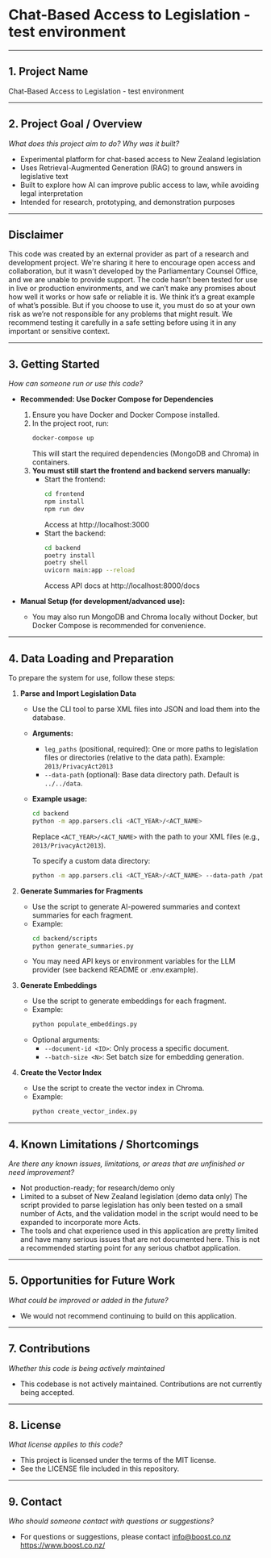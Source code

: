 # Chat-Based Access to Legislation - test environment

---

## 1. Project Name
Chat-Based Access to Legislation - test environment

---

## 2. Project Goal / Overview
_What does this project aim to do? Why was it built?_

- Experimental platform for chat-based access to New Zealand legislation
- Uses Retrieval-Augmented Generation (RAG) to ground answers in legislative text
- Built to explore how AI can improve public access to law, while avoiding legal interpretation
- Intended for research, prototyping, and demonstration purposes

---

## Disclaimer

This code was created by an external provider as part of a research and development project. We're sharing it here to encourage open access and collaboration, but it wasn't developed by the Parliamentary Counsel Office, and we are unable to provide support. The code hasn’t been tested for use in live or production environments, and we can’t make any promises about how well it works or how safe or reliable it is. We think it’s a great example of what’s possible. But if you choose to use it, you must do so at your own risk as we’re not responsible for any problems that might result. We recommend testing it carefully in a safe setting before using it in any important or sensitive context.

---

## 3. Getting Started
_How can someone run or use this code?_

- **Recommended: Use Docker Compose for Dependencies**
  1. Ensure you have Docker and Docker Compose installed.
  2. In the project root, run:
     ```bash
     docker-compose up
     ```
     This will start the required dependencies (MongoDB and Chroma) in containers.
  3. **You must still start the frontend and backend servers manually:**
     - Start the frontend:
       ```bash
       cd frontend
       npm install
       npm run dev
       ```
       Access at http://localhost:3000
     - Start the backend:
       ```bash
       cd backend
       poetry install
       poetry shell
       uvicorn main:app --reload
       ```
       Access API docs at http://localhost:8000/docs

- **Manual Setup (for development/advanced use):**
  - You may also run MongoDB and Chroma locally without Docker, but Docker Compose is recommended for convenience.

---

## 4. Data Loading and Preparation

To prepare the system for use, follow these steps:

1. **Parse and Import Legislation Data**
   - Use the CLI tool to parse XML files into JSON and load them into the database.
   - **Arguments:**
     - `leg_paths` (positional, required): One or more paths to legislation files or directories (relative to the data path). Example: `2013/PrivacyAct2013`
     - `--data-path` (optional): Base data directory path. Default is `../../data`.
   - **Example usage:**
     ```bash
     cd backend
     python -m app.parsers.cli <ACT_YEAR>/<ACT_NAME>
     ```
     Replace `<ACT_YEAR>/<ACT_NAME>` with the path to your XML files (e.g., `2013/PrivacyAct2013`).

     To specify a custom data directory:
     ```bash
     python -m app.parsers.cli <ACT_YEAR>/<ACT_NAME> --data-path /path/to/data
     ```

2. **Generate Summaries for Fragments**
   - Use the script to generate AI-powered summaries and context summaries for each fragment.
   - Example:
     ```bash
     cd backend/scripts
     python generate_summaries.py
     ```
   - You may need API keys or environment variables for the LLM provider (see backend README or .env.example).

3. **Generate Embeddings**
   - Use the script to generate embeddings for each fragment.
   - Example:
     ```bash
     python populate_embeddings.py
     ```
   - Optional arguments:
     - `--document-id <ID>`: Only process a specific document.
     - `--batch-size <N>`: Set batch size for embedding generation.

4. **Create the Vector Index**
   - Use the script to create the vector index in Chroma.
   - Example:
     ```bash
     python create_vector_index.py
     ```

---

## 4. Known Limitations / Shortcomings
_Are there any known issues, limitations, or areas that are unfinished or need improvement?_

- Not production-ready; for research/demo only
- Limited to a subset of New Zealand legislation (demo data only)
  The script provided to parse legislation has only been tested on a small number of Acts, and the validation model in the script would need to be expanded to incorporate more Acts.
- The tools and chat experience used in this application are
  pretty limited and have many serious issues that are not documented here. This is not a recommended starting point for any serious chatbot application.

---

## 5. Opportunities for Future Work
_What could be improved or added in the future?_

- We would not recommend continuing to build on this application.

---

## 7. Contributions
_Whether this code is  being actively maintained_

- This codebase is not actively maintained. Contributions are not currently being accepted.

---

## 8. License
_What license applies to this code?_

- This project is licensed under the terms of the MIT license.
- See the LICENSE file included in this repository.

---

## 9. Contact
_Who should someone contact with questions or suggestions?_

- For questions or suggestions, please contact info@boost.co.nz
https://www.boost.co.nz/
